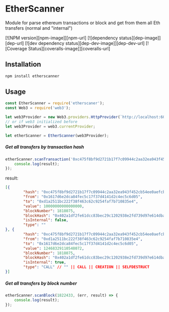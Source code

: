 # EtherScanner

 Module for parse ethereum transactions or block and get from them all Eth transfers (normal and "internal")
 
[![NPM version][npm-image]][npm-url] [![dependency status][dep-image]][dep-url] [![dev dependency status][dep-dev-image]][dep-dev-url] [![Coverage Status][coveralls-image]][coveralls-url]

## Installation

```bash
npm install etherscanner
```

## Usage

```js
const EtherScanner = require('etherscaner');
const Web3 = require('web3');

let web3Provider = new Web3.providers.HttpProvider(`http://localhost:6082`);
// or if web3 initialized before
let web3Provider = web3.currentProvider;

let etherScanner = EtherScanner(web3Provider);

```

##### Get all transfers by transaction hash
```js
etherScanner.scanTransaction('0xc475f8bf9d2721b17f7c09944c2aa32ea943f452cb54ee0aefcb98ead0735274', (err, result) => {
	console.log(result);
});
```

result:
```json
[{
		"hash": "0xc475f8bf9d2721b17f7c09944c2aa32ea943f452cb54ee0aefcb98ead0735274",
		"from": "0x1617d6e2dca84fec5c17f37d4141d2c4ec5c6d05",
		"to": "0xd1a2511bc222f38f463c62c9254faf7b710835e4",
		"value": 10000000000000000,
		"blockNumber": 1818075,
		"blockHash": "0x402a1df2fe61dcc83bec29c1202938e2fd739d97e614dbab351561dc04b01cd3",
		"isInternal": false,
		"type": ""
}, {
		"hash": "0xc475f8bf9d2721b17f7c09944c2aa32ea943f452cb54ee0aefcb98ead0735274",
		"from": "0xd1a2511bc222f38f463c62c9254faf7b710835e4",
		"to": "0x1617d6e2dca84fec5c17f37d4141d2c4ec5c6d05",
		"value": 12468329110548072,
		"blockNumber": 1818075,
		"blockHash": "0x402a1df2fe61dcc83bec29c1202938e2fd739d97e614dbab351561dc04b01cd3",
		"isInternal": true,
		"type": "CALL" // "" || CALL || CREATION || SELFDESTRUCT
}]

```

##### Get all transfers by block number
```js
etherScanner.scanBlock(1822433, (err, result) => {
	console.log(result);
});
```

